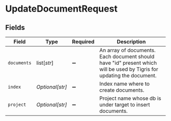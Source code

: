 # UpdateDocumentRequest


## Fields

| Field                                                                                                                 | Type                                                                                                                  | Required                                                                                                              | Description                                                                                                           |
| --------------------------------------------------------------------------------------------------------------------- | --------------------------------------------------------------------------------------------------------------------- | --------------------------------------------------------------------------------------------------------------------- | --------------------------------------------------------------------------------------------------------------------- |
| `documents`                                                                                                           | list[*str*]                                                                                                           | :heavy_minus_sign:                                                                                                    | An array of documents. Each document should have "id" present which will be used by Tigris for updating the document. |
| `index`                                                                                                               | *Optional[str]*                                                                                                       | :heavy_minus_sign:                                                                                                    | Index name where to create documents.                                                                                 |
| `project`                                                                                                             | *Optional[str]*                                                                                                       | :heavy_minus_sign:                                                                                                    | Project name whose db is under target to insert documents.                                                            |